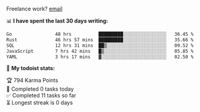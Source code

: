 Freelance work? [email](mailto:fanosoro@gmail.com)

📊 **I have spent the last 30 days writing:**
<!--START_SECTION:waka-->

```txt
Go                48 hrs          █████████░░░░░░░░░░░░░░░░   36.45 %
Rust              46 hrs 57 mins  █████████░░░░░░░░░░░░░░░░   35.66 %
SQL               12 hrs 31 mins  ██▒░░░░░░░░░░░░░░░░░░░░░░   09.52 %
JavaScript        7 hrs 42 mins   █▒░░░░░░░░░░░░░░░░░░░░░░░   05.85 %
YAML              3 hrs 17 mins   ▓░░░░░░░░░░░░░░░░░░░░░░░░   02.50 %
```

<!--END_SECTION:waka-->

🚧 **My todoist stats:**
<!-- TODO-IST:START -->
🏆  794 Karma Points           
🌸  Completed 0 tasks today           
✅  Completed 11 tasks so far           
⏳  Longest streak is 0 days
<!-- TODO-IST:END -->
